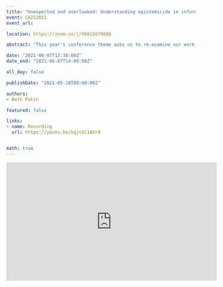```yaml
---
title: "Unexpected and overlooked: Understanding epistemicide in information science"
event: CAIS2021
event_url: 

location: https://zoom.us/j/96815079086

abstract: "This year's conference theme asks us to re-examine our work by seeking overlooked, under-cited, and emergent voices and scholarship, and transformative methodologies, partnerships, and relationships within and beyond our field. Indeed, the information professions need a paradigmatic shift to examine the ways we have systematically undermined knowledge systems falling outside of Western traditions. Epistemicide is the killing, silencing, annihilation, or devaluing of a knowledge system. Epistemicide happens when epistemic injustices are persistent, systematic, and collectively work as a structured oppression of particular ways of knowing. Addressing epistemicide is critical for information professionals because we task ourselves with handling knowledge from every field. There has to be a reckoning before the paradigm can truly shift; if there is no acknowledgement of injustice, there is no room for justice."

date: "2021-06-07T12:30:00Z"
date_end: "2021-06-07T14:00:00Z"

all_day: false

publishDate: "2021-05-18T00:00:00Z"

authors:
- Beth Patin

featured: false

links:
- name: Recording
  url: https://youtu.be/kqjcGl1AXr8


math: true
---
```


<iframe width="560" height="315" src="https://www.youtube.com/embed/kqjcGl1AXr8" title="YouTube video player" frameborder="0" allow="accelerometer; autoplay; clipboard-write; encrypted-media; gyroscope; picture-in-picture" allowfullscreen></iframe>